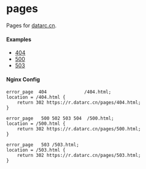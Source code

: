 # pages
Pages for [datarc.cn](https://datarc.cn).

#### Examples
* [404](https://r.datarc.cn/pages/404.html)
* [500](https://r.datarc.cn/pages/500.html)
* [503](https://r.datarc.cn/pages/503.html)

#### Nginx Config
```
error_page  404              /404.html;
location = /404.html {
    return 302 https://r.datarc.cn/pages/404.html;
}

error_page   500 502 503 504  /500.html;
location = /500.html {
    return 302 https://r.datarc.cn/pages/500.html;
}

error_page   503 /503.html;
location = /503.html {
    return 302 https://r.datarc.cn/pages/503.html;
}
```